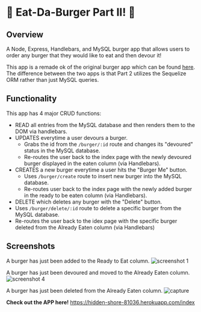 # :hamburger: Eat-Da-Burger Part II! :hamburger:

## Overview

A Node, Express, Handlebars, and MySQL burger app that allows users to order any burger that they would like to eat and then devour it!

This app is a remade ok of the original burger app which can be found [here](https://github.com/BrendanHa07/burger). The difference between the two apps is that Part 2 utilizes the Sequelize ORM rather than just MySQL queries.

## Functionality

This app has 4 major CRUD functions:

- READ all entries from the MySQL database and then renders them to the DOM via handlebars.
- UPDATES everytime a user devours a burger.
  - Grabs the id from the `/burger/:id` route and changes its "devoured" status in the MySQL database.
  - Re-routes the user back to the index page with the newly devoured burger displayed in the eaten column (via Handlebars).
- CREATES a new burger everytime a user hits the "Burger Me" button.
  - Uses `/burger/create` route to insert new burger into the MySQL database.
  - Re-routes user back to the index page with the newly added burger in the ready to be eaten column (via Handlebars).
 - DELETE which deletes any burger with the "Delete" button.
  - Uses `/burger/delete/:id` route to delete a specific burger from the MySQL database.
  - Re-routes the user back to the idex page with the specific burger deleted from the Already Eaten column (via Handlebars)
  
## Screenshots

A burger has just been added to the Ready to Eat column.
![screenshot 1](https://user-images.githubusercontent.com/25389907/31585969-65a801cc-b17f-11e7-9432-074b19831aeb.png)

A burger has just been devoured and moved to the Already Eaten column.
![screenshot 4](https://user-images.githubusercontent.com/25389907/31585990-b832b0ea-b17f-11e7-9942-2808fe3f9590.png)

A burger has just been deleted from the Already Eaten column.
![capture](https://user-images.githubusercontent.com/25389907/31586628-51635d3e-b188-11e7-9224-85ce38638695.PNG)


**Check out the APP here!**
https://hidden-shore-81036.herokuapp.com/index
